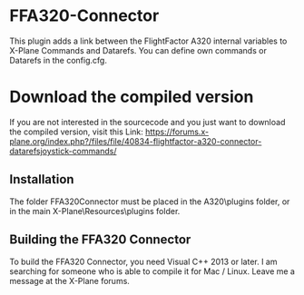 # FFA320-Connector

This plugin adds a link between the FlightFactor A320 
internal variables to X-Plane Commands and Datarefs.
You can define own commands or Datarefs in the config.cfg.

# Download the compiled version

If you are not interested in the sourcecode and you just
want to download the compiled version, visit this Link:
https://forums.x-plane.org/index.php?/files/file/40834-flightfactor-a320-connector-datarefsjoystick-commands/

## Installation

The folder FFA320Connector must be placed in the A320\plugins 
folder, or in the main X-Plane\Resources\plugins folder.

## Building the FFA320 Connector

To build the FFA320 Connector, you need Visual C++ 2013 or
later. I am searching for someone who is able to compile it
for Mac / Linux. Leave me a message at the X-Plane forums.